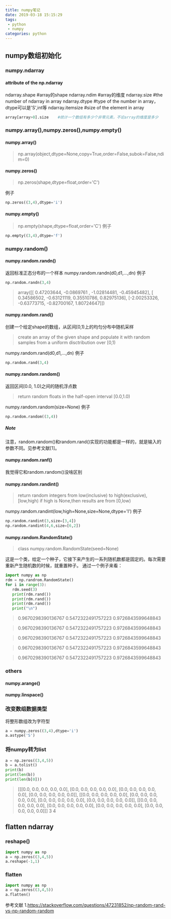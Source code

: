 ```yaml
---
title: numpy笔记
date: 2019-03-18 15:15:29
tags:
 - python
 - numpy
categories: python
---
```


## numpy数组初始化

### numpy.ndarray
#### attribute of the np.ndarray
ndarray.shape        #array的shape
ndarray.ndim            #array的维度
ndarray.size            #the number of ndarray in array
ndarray.dtype        #type of the number in array，dtype可以是'S',int等
ndarray.itemsize        #size of the element in array
``` python
array[array>0].size    #统计一个数组有多少个非零元素，不论array的维度是多少
```


### numpy.array(),numpy.zeros(),numpy.empty()

#### numpy.array()
> np.array(object,dtype=None,copy=True,order=False,subok=False,ndim=0)

#### numpy.zeros()
> np.zeros(shape,dtype=float,order='C')

例子
``` python
np.zeros((3,4),dtype='i')
``` 

#### numpy.empty()
> np.empty(shape,dtype=float,order='C')
例子
``` python
np.empty((3,4),dtype='f')
```

### numpy.random()

#### numpy.random.randn()
返回标准正态分布的一个样本
numpy.random.randn(d0,d1,...,dn)
例子
``` python
np.random.randn(3,4)
```
> array([[ 0.47203644, -0.0869761 , -1.02814481, -0.45945482],
       [ 0.34586502, -0.63121119,  0.35510786,  0.82975136],
       [-2.00253326, -0.63773715, -0.82700167,  1.80724647]])

#### numpy.random.rand()
创建一个给定shape的数组，从区间[0,1)上的均匀分布中随机采样
> create an array of the given shape and populate it with random samples from a uniform disctribution over [0,1)

numpy.random.rand(d0,d1,...,dn)
例子
``` python
np.random.rand(3,4)
```

#### numpy.random.random()
返回区间[0.0, 1.0)之间的随机浮点数
> return random floats in the half-open interval [0.0,1.0)

numpy.random.random(size=None)
例子
``` python
np.random.random((3,4))
```
##### Note
注意，random.random()和random.rand()实现的功能都是一样的，就是输入的参数不同。见参考文献[1]。

#### numpy.random.ranf()
我觉得它和random.random()没啥区别

#### numpy.random.randint()
> return random integers from low(inclusive) to high(exclusive),[low,high) if high is None,then results are from [0,low)

numpy.random.randint(low,high=None,size=None,dtype='l')
例子
``` python
np.random.randint(3,size=[3,4])
np.random.randint(4,6,size=[6,2])
```

#### numpy.random.RandomState()
> class numpy.random.RandomState(seed=None)

这是一个类，给定一个种子，它接下来产生的一系列随机数都是固定的。每次需要重新产生随机数的时候，就重置种子。
通过一个例子来看：
``` python
import numpy as np
rdm = np.randrom.RandomState()
for i in range(3):
   rdm.seed(3)
   print(rdm.rand())
   print(rdm.rand())
   print(rdm.rand())
   print("\n")
```
> 0.9670298390136767
0.5472322491757223
0.9726843599648843

> 0.9670298390136767
0.5472322491757223
0.9726843599648843

> 0.9670298390136767
0.5472322491757223
0.9726843599648843

> 0.9670298390136767
0.5472322491757223
0.9726843599648843

> 0.9670298390136767
0.5472322491757223
0.9726843599648843

### others
#### numpy.arange()

#### numpy.linspace()

### 改变数组数据类型
将整形数组改为字符型
``` python
a = numpy.zeros((3,4),dtype='i')
a.astype('S')
```

### 将numpy转为list
``` python
a = np.zeros((3,4,5))
b = a.tolist()
print(b)
print(len(b))
print(len(b[0]))
```
> [[[0.0, 0.0, 0.0, 0.0, 0.0], [0.0, 0.0, 0.0, 0.0, 0.0], [0.0, 0.0, 0.0, 0.0, 0.0], [0.0, 0.0, 0.0, 0.0, 0.0]], [[0.0, 0.0, 0.0, 0.0, 0.0], [0.0, 0.0, 0.0, 0.0, 0.0], [0.0, 0.0, 0.0, 0.0, 0.0], [0.0, 0.0, 0.0, 0.0, 0.0]], [[0.0, 0.0, 0.0, 0.0, 0.0], [0.0, 0.0, 0.0, 0.0, 0.0], [0.0, 0.0, 0.0, 0.0, 0.0], [0.0, 0.0, 0.0, 0.0, 0.0]]]
3
4

## flatten ndarray

### reshape()
``` python
import numpy as np
a = np.zeros((3,4,5))
a.reshape(-1,1)
```

### flatten
``` python
import numpy as np
a = np.zeros((3,4,5))
a.flatten()
```


参考文献
1.https://stackoverflow.com/questions/47231852/np-random-rand-vs-np-random-random
